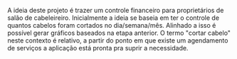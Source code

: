 A ideia deste projeto é trazer um controle financeiro para proprietários de salão de cabeleireiro.
Inicialmente a ideia se baseia em ter o controle de quantos cabelos foram cortados no dia/semana/mês.
Alinhado a isso é possível gerar gráficos baseados na etapa anterior.
O termo "cortar cabelo" neste contexto é relativo, a partir do ponto em que existe um agendamento de serviços a aplicação está pronta pra suprir a necessidade.


